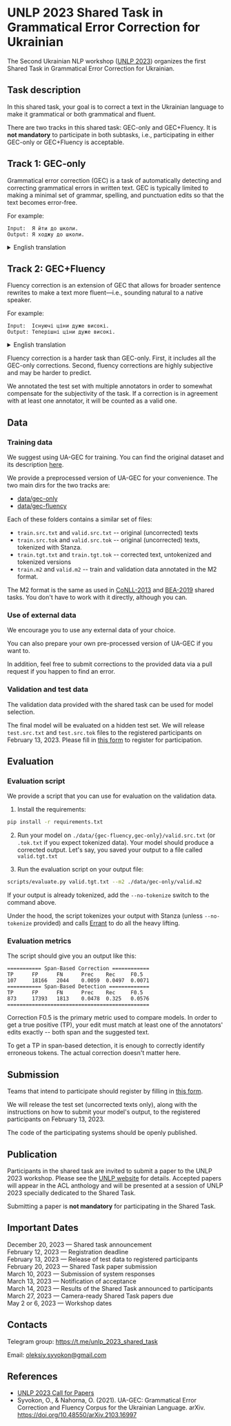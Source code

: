 # UNLP 2023 Shared Task in Grammatical Error Correction for Ukrainian

The Second Ukrainian NLP workshop ([UNLP 2023](https://unlp.org.ua/)) organizes the first Shared Task
in Grammatical Error Correction for Ukrainian.

## Task description

In this shared task, your goal is to correct a text in the Ukrainian language to
make it grammatical or both grammatical and fluent.

There are two tracks in this shared task: GEC-only and GEC+Fluency. It is
**not mandatory** to participate in both subtasks, i.e., participating in
either GEC-only or GEC+Fluency is acceptable.

## Track 1: GEC-only

Grammatical error correction (GEC) is a task of automatically detecting and
correcting grammatical errors in written text. GEC is typically limited to
making a minimal set of grammar, spelling, and punctuation edits so that the
text becomes error-free.

For example:
```
Input:  Я йти до школи.
Output: Я ходжу до школи.
```

<details><summary>English translation</summary>

```text
Input:  I goes to school.
Output: I go to school.
```
</details>


## Track 2: GEC+Fluency

Fluency correction is an extension of GEC that allows for broader sentence
rewrites to make a text more fluent—i.e., sounding natural to a native speaker.

For example:
```
Input:  Існуючі ціни дуже високі.
Output: Теперішні ціни дуже високі.
```

<details><summary>English translation</summary>

```text
Input:  Existing prices are very high.
Output: Current prices are very high.
```
</details>

Fluency correction is a harder task than GEC-only. First, it includes all
the GEC-only corrections. Second, fluency corrections are highly subjective
and may be harder to predict.

We annotated the test set with multiple annotators in order to somewhat
compensate for the subjectivity of the task. If a correction is in agreement
with at least one annotator, it will be counted as a valid one.


## Data

### Training data

We suggest using UA-GEC for training. You can find the original dataset and
its description [here](https://github.com/grammarly/ua-gec).

We provide a preprocessed version of UA-GEC for your convenience. The two main
dirs for the two tracks are:
- [data/gec-only](./data/gec-only)
- [data/gec-fluency](./data/gec-fluency)

Each of these folders contains a similar set of files:

- `train.src.txt` and `valid.src.txt` -- original (uncorrected) texts
- `train.src.tok` and `valid.src.tok` -- original (uncorrected) texts, tokenized with Stanza.
- `train.tgt.txt` and `train.tgt.tok` -- corrected text, untokenized and tokenized versions
- `train.m2` and `valid.m2` -- train and validation data annotated in the M2 format.

The M2 format is the same as used in [CoNLL-2013](https://www.comp.nus.edu.sg/~nlp/conll13st.html)
and [BEA-2019](https://www.cl.cam.ac.uk/research/nl/bea2019st/) shared tasks.
You don't have to work with it directly, although you can.

### Use of external data

We encourage you to use any external data of your choice.

You can also prepare your own pre-processed version of UA-GEC if you want to.

In addition, feel free to submit corrections to the provided data via a pull
request if you happen to find an error.

### Validation and test data

The validation data provided with the shared task can be used for model
selection.

The final model will be evaluated on a hidden test set. We will release
`test.src.txt` and `test.src.tok` files to the registered participants on
February 13, 2023. Please fill in [this form](https://forms.gle/46gamdVXhFkBeZeX8) to register for participation.


## Evaluation

### Evaluation script

We provide a script that you can use for evaluation on the validation data.

1. Install the requirements:

```bash
pip install -r requirements.txt
```

2. Run your model on `./data/{gec-fluency,gec-only}/valid.src.txt` (or `.tok.txt`
   if you expect tokenized data). Your model should produce a corrected output.
   Let's say, you saved your output to a file called `valid.tgt.txt`

3. Run the evaluation script on your output file:

```bash
scripts/evaluate.py valid.tgt.txt --m2 ./data/gec-only/valid.m2
```

If your output is already tokenized, add the `--no-tokenize` switch to the
command above.

Under the hood, the script tokenizes your output with Stanza (unless
`--no-tokenize` provided) and calls [Errant](https://github.com/chrisjbryant/errant)
to do all the heavy lifting.

### Evaluation metrics

The script should give you an output like this:

```
=========== Span-Based Correction ============
TP      FP      FN      Prec    Rec     F0.5
107     18166   2044    0.0059  0.0497  0.0071
=========== Span-Based Detection =============
TP      FP      FN      Prec    Rec     F0.5
873     17393   1813    0.0478  0.325   0.0576
==============================================
```

Correction F0.5 is the primary metric used to compare models. In order to get a
true positive (TP), your edit must match at least one of the annotators' edits
exactly -- both span and the suggested text.

To get a TP in span-based detection, it is enough to correctly identify
erroneous tokens. The actual correction doesn't matter here.


## Submission

Teams that intend to participate should register by filling in [this form](https://forms.gle/46gamdVXhFkBeZeX8).

We will release the test set (uncorrected texts only), along with the
instructions on how to submit your model's output, to the registered
participants on February 13, 2023.

The code of the participating systems should be openly published.


## Publication

Participants in the shared task are invited to submit a paper to the UNLP 2023
workshop. Please see the [UNLP website](https://unlp.org.ua/) for details.
Accepted papers will appear in the ACL anthology and will be presented at a
session of UNLP 2023 specially dedicated to the Shared Task.

Submitting a paper is **not mandatory** for participating in the Shared Task.


## Important Dates

December 20, 2023 — Shared task announcement  
February 12, 2023 — Registration deadline  
February 13, 2023 — Release of test data to registered participants  
February 20, 2023 — Shared Task paper submission  
March 10, 2023 — Submission of system responses  
March 13, 2023 — Notification of acceptance  
March 14, 2023 — Results of the Shared Task announced to participants  
March 27, 2023 — Camera-ready Shared Task papers due  
May 2 or 6, 2023 — Workshop dates


## Contacts

Telegram group: https://t.me/unlp_2023_shared_task

Email: oleksiy.syvokon@gmail.com


## References

* [UNLP 2023 Call for Papers](https://unlp.org.ua/call-for-papers/)
* Syvokon, O., & Nahorna, O. (2021). UA-GEC: Grammatical Error Correction and Fluency Corpus for the Ukrainian Language. arXiv. https://doi.org/10.48550/arXiv.2103.16997
